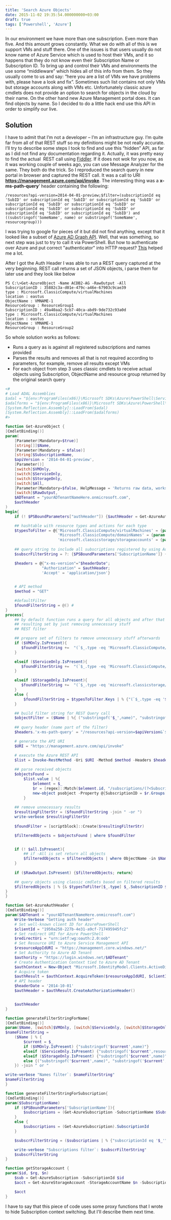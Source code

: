 ```yaml
---
title: 'Search Azure Objects'
date: 2015-11-02 19:35:54.000000000+03:00
draft: true
tags: ['Powershell', 'Azure']
---
```


In our environment we have more than one subscription. Even more than five. And this amount grows constantly. What we do with all of this is we support VMs and stuff there. One of the issues is that users usually do not know name of Azure Service which is used to host their VMs, and it so happens that they do not know even their Subscription Name or Subscription ID. To bring up and control their VMs and environments the use some “middleware” which hides all of this info from them. So they usually come to us and say: “here you are a list of VMs we have problems with, please have a look and fix”. Sometimes such list contains not only VMs but storage accounts along with VMs etc. Unfortunately classic azure cmdlets does not provide an option to search for objects in the cloud by their name. On the other hand new Azure Management portal does. It can find objects by name. So I decided to do a little hack end use this API in order to simplify our live.

## Solution

I have to admit that I’m not a developer – I’m an infrastructure guy. I’m quite far from all of that REST stuff so my definitions might be not really accurate. I’ll try to describe some steps I took to find and use this “hidden” API, as far as I did not find any documentation regarding it. Actually, it was pretty easy to find the actual  REST call using [Fiddler](https://www.telerik.com/fiddler). If it does not wok for you now, as it was working couple of weeks ago, you can use Message Analyzer for the same. They both do the trick. So I reproduced the search query in new portal in browser and captured the REST call. It was a call to URI **https://management.azure.com/api/invoke**. The interesting thing was a **x-ms-path-query**’ header containing the following:

```console
/resources?api-version=2014-04-01-preview;$filter=(subscriptionId eq 'SubID' or subscriptionId eq 'SubID' or subscriptionId eq 'SubID' or subscriptionId eq 'SubID' or subscriptionId eq 'SubID' or subscriptionId eq 'SubID' or subscriptionId eq 'SubID' or subscriptionId eq 'SubID' or subscriptionId eq 'SubID') and ((substringof('SomeName', name) or substringof('SomeName', resourcegroup)))
```

I was trying to google for pieces of it but did not find anything, except that it looked like a subset of [Azure AD Graph API](https://msdn.microsoft.com/en-us/library/azure/dn727074.aspx). Well, that was something, so next step was just to try to call it via PowerShell. But how to authenticate over Azure and put correct "authenticator" into HTTP request? [This](http://blogs.technet.com/b/keithmayer/archive/2014/12/30/authenticating-to-the-azure-service-management-rest-api-using-azure-active-directory-via-powershell-list-azure-administrators.aspx) helped me a lot.

After I got the Auth Header I was able to run a REST query captured at the very beginning. REST call returns a set of JSON objects, i parse them for later use and they look like below

```console
PS C:\>Get-AzureObject -Name ACDB2-AG -RawOutput -All
SubscriptionID : 35882c3a-d01e-479c-a46e-67903c9cae39
type : Microsoft.ClassicCompute/virtualMachines
location : eastus
ObjectName : VMNAME-1
ResourceGroup : ResourceGroup1
SubscriptionID : 49a40aa2-5cb7-40ca-abd9-9de732c93a0d
type : Microsoft.ClassicCompute/virtualMachines
location : eastus
ObjectName : VMNAME-1
ResourceGroup : ResourceGroup2
```

So whole solution works as follows:

- Runs a query as is against all registered subscriptions and names provided
- Parses the results and removes all that is not required according to parameters, for example, remove all results except VMs
- For each object from step 3 uses classic cmdlets to receive actual objects using Subscription, ObjectName and resource group returned by the original search query


```powershell
<#
# Load ADAL Assemblies
$adal = "${env:ProgramFiles(x86)}\Microsoft SDKs\Azure\PowerShell\ServiceManagement\Azure\Services\Microsoft.IdentityModel.Clients.ActiveDirectory.dll"
$adalforms = "${env:ProgramFiles(x86)}\Microsoft SDKs\Azure\PowerShell\ServiceManagement\Azure\Services\Microsoft.IdentityModel.Clients.ActiveDirectory.WindowsForms.dll"
[System.Reflection.Assembly]::LoadFrom($adal)
[System.Reflection.Assembly]::LoadFrom($adalforms)
#>

function Get-AzureObject {
[CmdletBinding()]
param(
    [Parameter(Mandatory=$true)]
    [string[]]$Name,
    [Parameter(Mandatory = $false)]
    [string]$SubscriptionName,
    $apiVersion = '2014-04-01-preview',
    [Parameter()]
    [switch]$VMOnly,
    [switch]$ServiceOnly,
    [switch]$StorageOnly,
    [switch]$All,
    [Parameter(Mandatory=$false, HelpMessage = 'Returns raw data, works faster')]
    [switch]$RawOutput,
    $ADTenant = "yourADTenantNameHere.onmicrosoft.com",
    $authHeader
)
begin{
    if (! $PSBoundParameters["authHeader"]) {$authHeader = Get-AzureAuthHeader -ADTenant $ADTenant}

    ## hashtable with resource types and actions for each type
    $typesToFilter = @{'Microsoft.ClassicCompute/virtualMachines' = {param($id, $rg, $n) Get-AzureVM -SubscriptionName (Get-AzureSubscription -SubscriptionId $id).SubscriptionName -ServiceName $rg -Name $n};
                       'Microsoft.ClassicCompute/domainNames' = {param($id, $rg, $n) Get-AzureService -SubscriptionName (Get-AzureSubscription -SubscriptionId $id).SubscriptionName -ServiceName $rg};
                       'microsoft.classicstorage/storageaccounts' = {param($id, $rg, $n) getStorageAccount $id $rg $n}}
    
    ## query string to include all subscriptions registered by using Add-AzureAccount (subscriptions part of the query)
    $subscrFilterString = ?: {$PSBoundParameters['SubscriptionName']} {generateFilterStringForSubscription -SubscriptionName $SubscriptionName} {generateFilterStringForSubscription} 

    $headers = @{"x-ms-version"="$headerDate";
                "Authorization" = $authHeader;
                'Accept' = 'application/json'}

    
    # API method
    $method = "GET"

    #defaultFilter
    $foundFilterString = @() #
}
process{
    ## by default function runs a query for all objects and after that it filters out the
    ## resulting set by just removing unnecessary stuff
    ## REST filter

    ## prepare set of filters to remove unnecessary stuff afterwards
    if ($VMOnly.IsPresent){
       $foundFilterString +=  "(`$_.type -eq 'Microsoft.ClassicCompute/virtualMachines')"
    }

    elseif ($ServiceOnly.IsPresent){
       $foundFilterString +=  "(`$_.type -eq 'Microsoft.ClassicCompute/domainNames')"
    }

    elseif ($StorageOnly.IsPresent){
       $foundFilterString +=  "(`$_.type -eq 'microsoft.classicstorage/storageaccounts')"
    }
    else {
        $foundFilterString = $typesToFilter.Keys | % {"(`$_.type -eq '$_')"}
    }

    ## build filter string for REST Query call
    $objectFilter = ($Name | %{ ("substringof('$_',name)", "substringof('$_',resourcegroup)") -join " or " }) -join " or "
    
    ## query header (name part of the filter)
    $headers.'x-ms-path-query' = "/resources?api-version=$apiVersion&`$filter=($subscrFilterString) and ($objectFilter)"

    # generate the API URI
    $URI = "https://management.azure.com/api/invoke"

    # execute the Azure REST API
    $list = Invoke-RestMethod -Uri $URI -Method $method -Headers $headers -ErrorAction stop
    
    ## parse received objects
    $objectsFound = 
        $list.value | %{
            $element = $_
            $r = [regex]::Match($element.id, "/subscriptions/(?<SubscriptionID>.+)/resourceGroups/(?<ResourceGroup>.+?)/.+/(?<ObjectName>.+)$")
            new-object psobject -Property @{SubscriptionID = $r.Groups["SubscriptionID"]; ResourceGroup = $r.Groups["ResourceGroup"]; ObjectName = $element.name; type = $element.type; location = $element.location}
        }  
    
    ## remove unnecessary results
    $resultingFilterStr = ($foundFilterString -join " -or ")
    write-verbose $resultingFilterStr
    
    $foundFilter = [scriptblock]::Create($resultingFilterStr)

    $filteredObjects = $objectsFound | where $foundFilter


    if (! $all.IsPresent){
        ## if -All is set return all objects
        $filteredObjects = $filteredObjects | where ObjectName -in $Name
    }
    
    if ($RawOutput.IsPresent) {$filteredObjects; return}

    ## query objects using classic cmdlets based on filtered results
    $filteredObjects | % {& $typesToFilter[$_.type] $_.SubscriptionID $_.ResourceGroup $_.ObjectName}
}
}

function Get-AzureAuthHeader {
[CmdletBinding()]
param($ADTenant = "yourADTenantNameHere.onmicrosoft.com")
    Write-Verbose "Getting auth header"
    # Set well-known client ID for AzurePowerShell
    $clientId = "1950a258-227b-4e31-a9cf-717495945fc2" 
    # Set redirect URI for Azure PowerShell
    $redirectUri = "urn:ietf:wg:oauth:2.0:oob"
    # Set Resource URI to Azure Service Management API
    $resourceAppIdURI = "https://management.core.windows.net/"
    # Set Authority to Azure AD Tenant
    $authority = "https://login.windows.net/$ADTenant"
    # Create Authentication Context tied to Azure AD Tenant
    $authContext = New-Object "Microsoft.IdentityModel.Clients.ActiveDirectory.AuthenticationContext" -ArgumentList $authority
    # Acquire token
    $authResult = $authContext.AcquireToken($resourceAppIdURI, $clientId, $redirectUri, "Auto")
    # API header
    $headerDate = '2014-10-01'
    $authHeader = $authResult.CreateAuthorizationHeader()


    $authHeader
}

function generateFilterStringForName{
[CmdletBinding()]
param($Name, [switch]$VMOnly, [switch]$ServiceOnly, [switch]$StorageOnly)
$nameFilterString = 
    ($Name | % {
        $current = $_
        if ($VMOnly.IsPresent) {"substringof('$current',name)"}
        elseif ($ServiceOnly.IsPresent) {"substringof('$current',resourcegroup)"}
        elseif ($StorageOnly.IsPresent) {"substringof('$current',name)"}
        else {("substringof('$current',name)", "substringof('$current',resourcegroup)", "substringof('$current',name)")}
    }) -join " or "

write-verbose "Names filter`: $nameFilterString"
$nameFilterString
}

function generateFilterStringForSubscription{
[CmdletBinding()]
param($SubscriptionName)
    if ($PSBoundParameters['SubscriptionName']){
        $subscriptions = (Get-AzureSubscription -SubscriptionName $SubscriptionName).SubscriptionId
    }
    else {
        $subscriptions = (Get-AzureSubscription).SubscriptionId
    }

    $subscrFilterString = ($subscriptions | % {"subscriptionId eq '$_'"}) -join ' or '

    write-verbose "Subscriptions filter`: $subscrFilterString"
    $subscrFilterString
}

function getStorageAccount {
param($id, $rg, $n)
    $sub = Get-AzureSubscription -SubscriptionId $id
    $acct = Get-AzureStorageAccount -StorageAccountName $n -SubscriptionName $sub.SubscriptionName 3> $null

    $acct
}
```

I have to say that this piece of code uses some proxy functions that I wrote to hide Subscription context switching. But I'll describe them next time.

